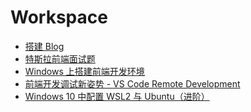 <!--
 * @Author: rich1e
 * @Date: 2022-06-23 11:16:49
 * @LastEditors: rich1e
 * @LastEditTime: 2022-06-25 20:02:22
-->

# Workspace

- [搭建 Blog](/workspace/搭建Blog.md)
- [特斯拉前端面试题](/workspace/特斯拉前端面试题.md)
- [Windows 上搭建前端开发环境](/workspace/Windows上搭建前端开发环境.md)
- [前端开发调试新姿势 - VS Code Remote Development](/workspace/前端开发调试新姿势-VS_Code_Remote_Development.md)
- [Windows 10 中配置 WSL2 与 Ubuntu（进阶）](/workspace/Windows10中配置WSL2与Ubuntu（进阶）.md)

